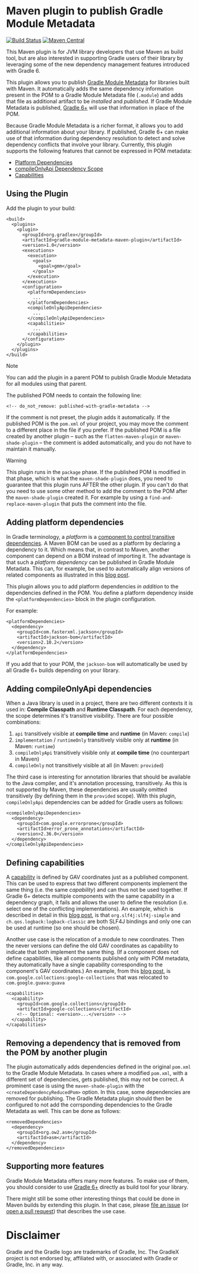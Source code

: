 # Maven plugin to publish Gradle Module Metadata

[![Build Status](https://img.shields.io/endpoint.svg?url=https%3A%2F%2Factions-badge.atrox.dev%2Fgradlex-org%2Fgradle-module-metadata-maven-plugin%2Fbadge%3Fref%3Dmain&style=flat)](https://actions-badge.atrox.dev/gradlex-org/gradle-module-metadata-maven-plugin/goto?ref=main)
[![Maven Central](https://img.shields.io/maven-metadata/v?label=Maven%20Central&metadataUrl=https%3A%2F%2Frepo1.maven.org%2Fmaven2%2Forg%2Fgradlex%2Fgradle-module-metadata-maven-plugin%2Fmaven-metadata.xml)](https://repo1.maven.org/maven2/org/gradlex/gradle-module-metadata-maven-plugin/maven-metadata.xml)

This Maven plugin is for JVM library developers that use Maven as build tool, but are also interested in supporting
Gradle users of their library by leveraging some of the new dependency management features introduced with Gradle 6.

This plugin allows you to publish
[Gradle Module Metadata](https://github.com/gradle/gradle/blob/master/subprojects/docs/src/docs/design/gradle-module-metadata-latest-specification.md)
for libraries built with Maven.
It automatically adds the same dependency information present in the POM to a Gradle Module Metadata file (`.module`)
and adds that file as additional artifact to be _installed_ and _published_. If Gradle Module Metadata is published,
[Gradle 6+](https://gradle.org)  will use that information in place of the POM.

Because Gradle Module Metadata is a richer format, it allows you to add additional information about your library.
If published, Gradle 6+ can make use of that information during dependency resolution to detect and solve dependency
conflicts that involve your library.
Currently, this plugin supports the following features that cannot be expressed in POM metadata:

- [Platform Dependencies](https://blog.gradle.org/alignment-with-gradle-module-metadata)
- [compileOnlyApi Dependency Scope](https://docs.gradle.org/current/userguide/java_library_plugin.html#sec:java_library_configurations_graph)
- [Capabilities](https://blog.gradle.org/addressing-logging-complexity-capabilities)

## Using the Plugin

Add the plugin to your build:

```
<build>
  <plugins>
    <plugin>
      <groupId>org.gradlex</groupId>
      <artifactId>gradle-module-metadata-maven-plugin</artifactId>
      <version>1.0</version>
      <executions>
        <execution>
          <goals>
            <goal>gmm</goal>
          </goals>
        </execution>
      </executions>
      <configuration>
        <platformDependencies>
          ...
        </platformDependencies>
        <compileOnlyApiDependencies>
          ...
        </compileOnlyApiDependencies>
        <capabilities>
          ...
        </capabilities>
      </configuration>
    </plugin>
  </plugins>
</build>
```

> [!NOTE]  
> You can add the plugin in a parent POM to publish Gradle Module Metadata for all modules using that parent.

The published POM needs to contain the following line:

```
<!-- do_not_remove: published-with-gradle-metadata -->
```

If the comment is not preset, the plugin adds it automatically. If the published POM is the `pom.xml` of your project,
you may move the comment to a different place in the file if you prefer. If the published POM is a file created by
another plugin – such as the `flatten-maven-plugin` or `maven-shade-plugin` – the comment is added automatically, and
you do not have to maintain it manually.  

> [!WARNING]
> This plugin runs in the `package` phase. If the published POM is modified in that phase, which is what the
> `maven-shade-plugin` does, you need to guarantee that this plugin runs AFTER the other plugin. If you can't do that
> you need to use some other method to add the comment to the POM after the `maven-shade-plugin` created it.
> For example by using a `find-and-replace-maven-plugin` that puts the comment into the file.

## Adding platform dependencies

In Gradle terminology, a _platform_ is a [component to control transitive dependencies](https://docs.gradle.org/current/userguide/platforms.html).
A Maven BOM can be used as a platform by declaring a dependency to it.
Which means that, in contrast to Maven, another component can depend on a BOM instead of importing it.
The advantage is that such a _platform dependency_ can be published in Gradle Module Metadata.
This can, for example, be used to automatically align versions of related components as illustrated in this [blog post](https://blog.gradle.org/alignment-with-gradle-module-metadata).

This plugin allows you to add platform dependencies _in addition_ to the dependencies defined in the POM.
You define a platform dependency inside the `<platformDependencies>` block in the plugin configuration.

For example:

```
<platformDependencies>
  <dependency>
    <groupId>com.fasterxml.jackson</groupId>
    <artifactId>jackson-bom</artifactId>
    <version>2.10.2</version>
  </dependency>
</platformDependencies>
```

If you add that to your POM, the `jackson-bom` will automatically be used by all Gradle 6+ builds depending on your library. 

## Adding compileOnlyApi dependencies

When a Java library is used in a project, there are two different contexts it is used in:
**Compile Classpath** and **Runtime Classpath**.
For each dependency, the scope determines it's transitive visibility. There are four possible combinations:

1. `api` transitively visible at **compile time** and **runtime** (in Maven: `compile`)
2. `implementation` / `runtimeOnly` transitively visible only at **runtime** (in Maven: `runtime`)
3. `compileOnlyApi` transitively visible only at **compile time** (no counterpart in Maven)
4. `compileOnly` not transitively visible at all (in Maven: `provided`)

The third case is interesting for annotation libraries that should be available to the Java compiler,
and it's annotation processing, transitively. As this is not supported by Maven, these dependencies are usually
omitted transitively (by defining them in the `provided` scope). With this plugin, `compileOnlyApi` dependencies
can be added for Gradle users as follows:

```
<compileOnlyApiDependencies>
  <dependency>
    <groupId>com.google.errorprone</groupId>
    <artifactId>error_prone_annotations</artifactId>
    <version>2.36.0</version>
  </dependency>
</compileOnlyApiDependencies>
```

## Defining capabilities

A [capability](https://docs.gradle.org/current/userguide/dependency_capability_conflict.html) is defined by GAV coordinates just as a published component.
This can be used to express that two different components implement the same thing (i.e. the same _capability_) and can thus not be used together.
If Gradle 6+ detects multiple components with the same capability in a dependency graph, it fails and allows the user to define the resolution (i.e. select one of the conflicting implementations).
An example, which is described in detail in this [blog post](https://blog.gradle.org/addressing-logging-complexity-capabilities), is that `org.slf4j:slf4j-simple` and `ch.qos.logback:logback-classic` are both SLF4J bindings and only one can be used at runtime (so one should be chosen).

Another use case is the relocation of a module to new coordinates.
Then the never versions can define the old GAV coordinates as capability to indicate that both implement the same thing.
(If a component does not define capabilities, like all components published only with POM metadata, they automatically have a single capability corresponding to the component's GAV coordinates.)
An example, from this [blog post](https://blog.gradle.org/guava), is `com.google.collections:google-collections` that was relocated to `com.google.guava:guava`

```
<capabilities>
  <capability>
    <groupId>com.google.collections</groupId>
    <artifactId>google-collections</artifactId>
    <!-- Optional: <version>...</version> --> 
  </capability>
</capabilities>
```

## Removing a dependency that is removed from the POM by another plugin

The plugin automatically adds dependencies defined in the original `pom.xml` to the Gradle Module Metadata.
In cases where a modified `pom.xml`, with a different set of dependencies, gets published, this may not be correct.
A prominent case is using the `maven-shade-plugin` with the `<createDependencyReducedPom>` option. In this case,
some dependencies are removed for publishing. The Gradle Metadata plugin should then be configured
to not add the corrsponding dependencies to the Gradle Metadata as well. This can be done as follows:

```
<removedDependencies>
  <dependency>
    <groupId>org.ow2.asm</groupId>
    <artifactId>asm</artifactId>
  </dependency>
</removedDependencies>
```

## Supporting more features

Gradle Module Metadata offers many more features.
To make use of them, you should consider to use [Gradle 6+](https://docs.gradle.org/current/userguide/getting_started.html) directly as build tool for your library.

There might still be some other interesting things that could be done in Maven builds by extending this plugin.
In that case, please [file an issue](https://github.com/gradlex-org/gradle-module-metadata-maven-plugin/issues) (or [open a pull request](https://github.com/gradlex-org/gradle-module-metadata-maven-plugin/pulls)) that describes the use case.

# Disclaimer

Gradle and the Gradle logo are trademarks of Gradle, Inc.
The GradleX project is not endorsed by, affiliated with, or associated with Gradle or Gradle, Inc. in any way.
